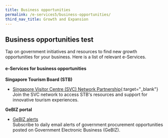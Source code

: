 ```yaml
---
title: Business opportunities
permalink: /e-services5/business-opportunities/
third_nav_title: Growth and Expansion
---
```


## Business opportunities test

Tap on government initiatives and resources to find new growth opportunities for your business. Here is a list of relevant e-Services.

#### e-Services for business opportunities

**Singapore Tourism Board (STB)**

- [Singapore Visitor Centre (SVC) Network Partnership](https://www.stb.gov.sg/content/stb/en/assistance-and-licensing/singapore-visitor-centre-SVC-network-partnership.html){:target="_blank"}
<br>Join the SVC network to access STB's resources and support for innovative tourism experiences.        

**GeBIZ portal**

- [GeBIZ alerts](/gebiz-alerts/)
<br>Subscribe to daily email alerts of government procurement opportunities posted on Government Electronic Business (GeBIZ).
